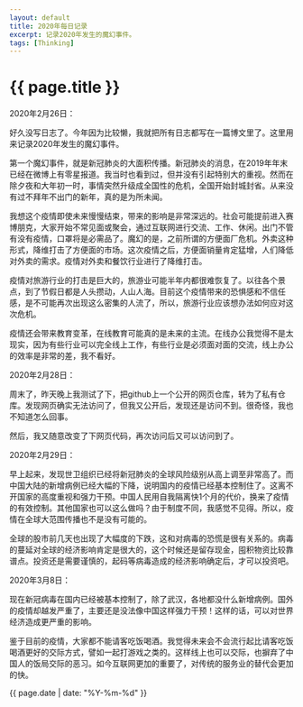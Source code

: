 ```yaml
---
layout: default
title: 2020年每日记录
excerpt: 记录2020年发生的魔幻事件。
tags: [Thinking]
---
```

{{ page.title }}
================

2020年2月26日：

好久没写日志了。今年因为比较懒，我就把所有日志都写在一篇博文里了。这里用来记录2020年发生的魔幻事件。

第一个魔幻事件，就是新冠肺炎的大面积传播。新冠肺炎的消息，在2019年年末已经在微博上有零星报道。我当时也看到过，但并没有引起特别大的重视。然而在除夕夜和大年初一时，事情突然升级成全国性的危机，全国开始封城封省。从来没有过不拜年不出门的新年，真的是为所未闻。

我想这个疫情即使未来慢慢结束，带来的影响是非常深远的。社会可能提前进入赛博朋克，大家开始不常见面或聚会，通过互联网进行交流、工作、休闲。出门不管有没有疫情，口罩将是必需品了。魔幻的是，之前所谓的方便面厂危机。外卖这种形式，降维打击了方便面的市场。这次疫情之后，方便面销量肯定猛增，人们降低对外卖的需求。疫情对外卖和餐饮行业进行了降维打击。

疫情对旅游行业的打击是巨大的，旅游业可能半年内都很难恢复了。以往各个景点，到了节假日都是人头攒动，人山人海。目前这个疫情带来的恐惧感和不信任感，是不可能再次出现这么密集的人流了，所以，旅游行业应该想办法如何应对这次危机。

疫情还会带来教育变革，在线教育可能真的是未来的主流。在线办公我觉得不是太现实，因为有些行业可以完全线上工作，有些行业是必须面对面的交流，线上办公的效率是非常的差，我不看好。

2020年2月28日：

周末了，昨天晚上我测试了下，把github上一个公开的网页仓库，转为了私有仓库。发现网页确实无法访问了，但我又公开后，发现还是访问不到。很奇怪，我也不知道怎么回事。

然后，我又随意改变了下网页代码，再次访问后又可以访问到了。

2020年2月29日：

早上起来，发现世卫组织已经将新冠肺炎的全球风险级别从高上调至非常高了。而中国大陆的新增病例已经大幅的下降，说明国内的疫情已经基本控制住了。这离不开国家的高度重视和强力干预。中国人民用自我隔离快1个月的代价，换来了疫情的有效控制。其他国家也可以这么做吗？由于制度不同，我感觉不见得。所以，疫情在全球大范围传播也不是没有可能的。

全球的股市前几天也出现了大幅度的下跌，这和对病毒的恐慌是很有关系的。病毒的蔓延对全球的经济影响肯定是很大的，这个时候还是留存现金，囤积物资比较靠谱点。投资还是需要谨慎的，起码等病毒造成的经济影响确定后，才可以投资吧。

2020年3月8日：

现在新冠病毒在国内已经被基本控制了，除了武汉，各地都没什么新增病例。国外的疫情却越发严重了，主要还是没法像中国这样强力干预！这样的话，可以对世界经济造成更严重的影响。

鉴于目前的疫情，大家都不能请客吃饭喝酒。我觉得未来会不会流行起比请客吃饭喝酒更好的交际方式，譬如一起打游戏之类的。这样线上也可以交际，也摒弃了中国人的饭局交际的恶习。如今互联网更加的重要了，对传统的服务业的替代会更加的快。

{{ page.date | date: "%Y-%m-%d" }}

